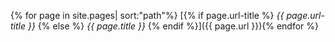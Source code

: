{% for page in site.pages| sort:"path"%} [{% if page.url-title %} <em>{{ page.url-title }}</em> {% else %} <em>{{ page.title }}</em> {% endif %}]({{ page.url }}){% endfor %}
